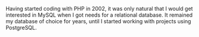 Having started coding with PHP in 2002, it was only natural that I would get interested in MySQL when I got needs for a relational database. It remained my database of choice for years, until I started working with projects using PostgreSQL.
